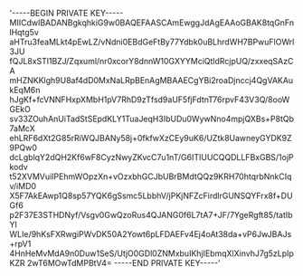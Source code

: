 '-----BEGIN PRIVATE KEY-----
MIICdwIBADANBgkqhkiG9w0BAQEFAASCAmEwggJdAgEAAoGBAK8tqGnFnlHqtg5v
aHTru3feaMLkt4pEwLZ/vNdni0EBdGeFtBy77Ydbk0uBLhrdWH7BPwuFlOWrl3JU
fQJL8xSTl1BZJ/Zqxuml/nr0xcorY8dnnW10GXYYMciQtldRcjpUQ/zxxeqSAzCA
mHZNKKlgh9U8af4dD0MxNaLRpBEnAgMBAAECgYBi2roaDjnccj4QgVAKAukEqM6n
hJgKf+fcVNNFHxpXMbH1pV7RhD9zTfsd9aUF5fjFdtnT76rpvF43V3Q/8ooWGEkO
sv33ZOuhAnUiTadStSEpdKLY1TuaJeqH3IbUDu0WywNno4mpjQXBs+P8tQb7aMcX
ehLRF6dXt2G85rRiWQJBANy58j+0fkfwXzCEy9uK6/UZtk8UawneyGYDK9Z9PQw0
dcLgblqY2dQH2Kf6wF8CyzNwyZKvcC7u1nT/G6ITIUUCQQDLLFBxGBS/1ojPkodv
t52XVMVuiIPEhmWOpzXn+vOzxbhGCJbUBrBMdtQQz9KRH70htqrbNnkCIqv/iMD0
X5F7AkEAwp1Q8sp57YQK6gSsmc5LbbhV/jPKjNFZcFirdlrGUNSQYFrx8f+DUGf6
p2F37E3STHDNyf/Vsgv0GwQzoRus4QJANG0f6L7tA7+JF/7YgeRgft85/tatIbYI
WLIe/9hKsFXRwgiPWvDK50A2Yowt6pLFDAEFv4Ej4oAt38da+vP6JwJBAJs+rpV1
4HnHeMvMdA9n0Duw1SeS/UtjO0GDl0ZNMxbuIKhjIEbmqXlXinvhJ7g5zLpIpKZR
2wT6MOwTdMPBtV4=
-----END PRIVATE KEY-----'
